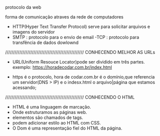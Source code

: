 
protocolo da web

forma de comunicação atraves da rede de computadores
- HTTP(Hyper Text Transfer Protocol) serve para solicitar arquivos e imagens do servidor
- SMTP : protocolo para o envio de email
-TCP : protocolo para transfência de dados dowlownd

//////////////////////////////////////////////////
CONHECENDO MELHOR AS URLs
- URL(Uniform Resouce Locator)pode ser dividido em três partes.
exemplo: https://horadecodar.com.br/index.html

- https é o protocolo, hora de codar.com.br é o domínio,que referencia um servidor(DNS > IP) e o indesx.html o arquivo|página que estamos acessando;

//////////////////////////////////////////////////
CONHECENDO O HTML

- HTML é uma linguagem de marcação.
- Onde estruturamos as páginas web.
- elementos são chamados de tags.
- podem adicionar estilo ao HTML com CSS.
- O Dom é uma representação fiel do HTML da página.